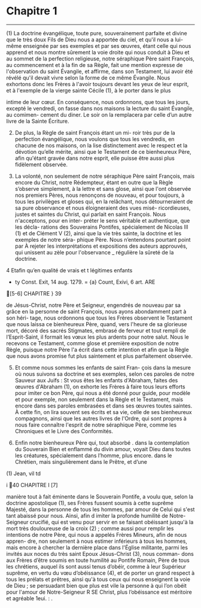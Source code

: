 # Chapitre 1

***

(1) La doctrine évangélique, toute pure, souverainement parfaite et divine que le très doux Fils de Dieu nous a apportée du ciel, et qu'il nous a lui-même enseignée par ses exemples et par ses œuvres, étant celle qui nous apprend et nous montre sûrement la voie droite qui nous conduit à Dieu et au sommet de la perfection religieuse, notre séraphique Père saint François, au commencement et à la fin de sa Règle, fait une mention expresse de l'observation du saint Évangile, et affirme, dans son Testament, lui avoir été révélé qu'il devait vivre selon la forme de ce même Évangile. Nous exhortons donc les Frères à l'avoir toujours devant les yeux de leur esprit, et à l'exemple de la vierge sainte Cécile (1), à le porter dans le plus

intime de leur cœur. En conséquence, nous ordonnons,
que tous les jours, excepté le vendredi, on fasse dans
nos maisons la lecture du saint Évangile, au comimen-
cement du diner. Le soir on la remplacera par celle
d’un autre livre de la Sainte Écriture.

[^1]: *Bréviaire Rom*., 22 Novembre.

2. De plus, la Règle de saint François étant un mi-
roir très pur de la perfection évangélique, nous voulons
que tous les vendredis, en chacune de nos maisons, on
la lise distinctement avec le respect et la dévotion qu’elle
mérite, ainsi que le Testament de ce bienheureux Père,
afin qu'étant gravée dans notre esprit, elle puisse être
aussi plus fidèlement observée.

3. La volonté, non seulement de notre séraphique
Père saint François, mais encore du Christ, notre
Rédempteur, étant en outre que la Règle s’observe
simplement, à la lettre et sans glose, ainsi que l'ont
observée nos premiers Pères, nous renonçons de
nouveau, et pour toujours, à tous les privilèges et
gloses qui, en la relâchant, nous détourneraient de sa
pure observance et nous éloigneraient des vues misé-
ricordieuses, justes et saintes du Christ, qui parlait
en saint François. Nous n'acceptons, pour en inter-
préter le sens véritable et authentique, que les décla-
rations des Souverains Pontifes, spécialement de
Nicolas III (1) et de Clément V (2), ainsi que la vie
très sainte, la doctrine et les exemples de notre séra-
phique Père. Nous n’entendons pourtant point par
À rejeter les interprétations et expositions des auteurs
approuvés, qui unissent au zèle pour l'observance
_ régulière la sûreté de la doctrine.

4 Etafin qu’en qualité de vrais et t légitimes enfants

- ty Const. Exit, 14 aug. 1279.
= {a} Count, Exivi, 6 art. ARE

[5-6] CHAPITRE } 39

de Jésus-Christ, notre Père et Seigneur, engendrés
de nouveau par sa grâce en la personne de saint
François, nous ayons abondamment part à son héri-
tage, nous ordonnons que tous les Frères observent
le Testament que nous laissa ce bienheureux Père,
quand, vers l'heure de sa glorieuse mort, décoré des
sacrés Stigmates, embrasé de ferveur et tout rempli
de l’Esprit-Saint, il formait les vœux les plus ardents
pour notre salut. Nous le recevons ce Testament,
comme glose et première exposition de notre Règle,
puisque notre Père l'a écrit dans cette intention et
afin que la Règle que nous avons promise fut plus
saintement et plus parfaitement observée.

5. Et comme nous sommes les enfants de saint Fran-
çois dans la mesure où nous suivons sa doctrine et ses
exemples, selon ces paroles de notre Sauveur aux
Juifs : St vous êtes les enfants d'Abraham, faites
des œuvres d'Abraham (1), on exhorte les Frères à
faire tous leurs efforts pour imiter ce bon Père, qui
nous a été donné pour guide, pour modèle et pour
exemple, non seulement dans la Règle et le Testament,
mais encore dans ses paroles embrasées et dans ses
œuvres toutes saintes. À cette fin, on lira souvent ses
écrits et sa vie, celle de ses bienheureux compagnons,
ainsi que les autres livres de l'Ordre, qui sont propres
à nous faire connaître l'esprit de notre séraphique Père,
comme les Chroniques et le Livre des Conformités.

6. Enfin notre bienheureux Père qui, tout absorbé .
dans la contemplation du Souverain Bien et enflammé
du divin amour, voyait Dieu dans toutes les créatures,
spécialement dans l’homme, plus encore. dans le
Chrétien, mais singulièrement dans le Prêtre, et d’une

(1) Jean, vil td

i
40 CHAPITRE I [7]

manière tout à fait éminente dans le Souverain Pontife,
a voulu que, selon la doctrine apostolique (1), ses
Frères fussent soumis à cette suprême Majesté, dans
la personne de tous les hommes, par amour de Celui
qui s'est tant abaissé pour nous. Ainsi, afin d imiter
la profonde humilité de Notre-Seigneur crucifié, qui
est venu pour servir en se faisant obéissant jusqu'à
la mort très douloureuse de la croix (2) ; comme
aussi pour remplir les intentions de notre Père, qui
nous a appelés Frères Mineurs, afin de nous appren-
dre, non seulement à nous estimer inférieurs à tous
les hommes, mais encore à chercher la dernière place
dans l'Église militante, parmi les invités aux noces
du très saint Epoux Jésus-Christ (3), nous comman-
dons aux Frères d’être soumis en toute humilité au
Pontife Romain, Père de tous les chrétiens, auquel
ils sont aussi tenus d’obéir, comme à leur Supérieur
suprême, en vertu du vœu d’obéissance (4), et de
porter un grand respect à tous les prélats et prêtres,
ainsi qu'à tous ceux qui nous enseignent la voie de
Dieu ; se persuadant bien que plus est vile la personne
à qui l’on obéit pour l'amour de Notre-Seigneur
R SE Christ, plus l’obéissance est méritoire et agréable
1eui. : .

